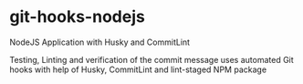 # git-hooks-nodejs
NodeJS Application with Husky and CommitLint 

Testing, Linting and verification of the commit message uses automated Git hooks with help of Husky, CommitLint and lint-staged NPM package 
